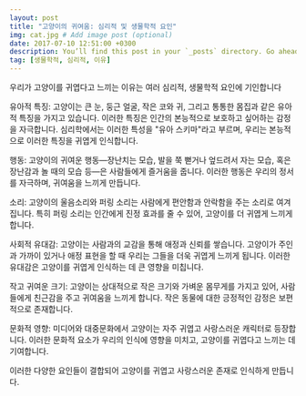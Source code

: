 ```yaml
---
layout: post
title: "고양이의 귀여움: 심리적 및 생물학적 요인"
img: cat.jpg # Add image post (optional)
date: 2017-07-10 12:51:00 +0300
description: You’ll find this post in your `_posts` directory. Go ahead and edit it and re-build the site to see your changes. # Add post description (optional)
tag: [생물학적, 심리적, 이유]
---
```

우리가 고양이를 귀엽다고 느끼는 이유는 여러 심리적, 생물학적 요인에 기인합니다

유아적 특징: 고양이는 큰 눈, 둥근 얼굴, 작은 코와 귀, 그리고 통통한 몸집과 같은 유아적 특징을 가지고 있습니다. 이러한 특징은 인간의 본능적으로 보호하고 싶어하는 감정을 자극합니다. 심리학에서는 이러한 특성을 "유아 스키마"라고 부르며, 우리는 본능적으로 이러한 특징을 귀엽게 인식합니다.

행동: 고양이의 귀여운 행동—장난치는 모습, 발을 쭉 뻗거나 엎드려서 자는 모습, 혹은 장난감과 놀 때의 모습 등—은 사람들에게 즐거움을 줍니다. 이러한 행동은 우리의 정서를 자극하며, 귀여움을 느끼게 만듭니다.

소리: 고양이의 울음소리와 퍼링 소리는 사람에게 편안함과 안락함을 주는 소리로 여겨집니다. 특히 퍼링 소리는 인간에게 진정 효과를 줄 수 있어, 고양이를 더 귀엽게 느끼게 합니다.

사회적 유대감: 고양이는 사람과의 교감을 통해 애정과 신뢰를 쌓습니다. 고양이가 주인과 가까이 있거나 애정 표현을 할 때 우리는 그들을 더욱 귀엽게 느끼게 됩니다. 이러한 유대감은 고양이를 귀엽게 인식하는 데 큰 영향을 미칩니다.

작고 귀여운 크기: 고양이는 상대적으로 작은 크기와 가벼운 몸무게를 가지고 있어, 사람들에게 친근감을 주고 귀여움을 느끼게 합니다. 작은 동물에 대한 긍정적인 감정은 보편적으로 존재합니다.

문화적 영향: 미디어와 대중문화에서 고양이는 자주 귀엽고 사랑스러운 캐릭터로 등장합니다. 이러한 문화적 요소가 우리의 인식에 영향을 미치고, 고양이를 귀엽다고 느끼는 데 기여합니다.

이러한 다양한 요인들이 결합되어 고양이를 귀엽고 사랑스러운 존재로 인식하게 만듭니다.
